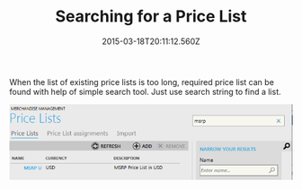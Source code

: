 ﻿---
title: Searching for a Price List
description: Searching for a Price List
layout: docs
date: 2015-03-18T20:11:12.560Z
priority: 4
---
When the list of existing price lists is too long, required price list can be found with help of simple search tool. Just use search string to find a list.

<img src="../../../assets/images/docs/005-searching.PNG" />
